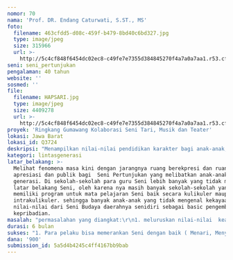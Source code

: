 ```yaml
---
nomor: 70
nama: 'Prof. DR. Endang Caturwati, S.ST., MS'
foto:
  filename: 463cfdd5-d08c-459f-b479-8bd40c6bd327.jpg
  type: image/jpeg
  size: 315966
  url: >-
    http://5c4cf848f6454dc02ec8-c49fe7e7355d384845270f4a7a0a7aa1.r53.cf2.rackcdn.com/d4784287-5523-4783-bc86-3d296511e208/463cfdd5-d08c-459f-b479-8bd40c6bd327.jpg
seni: seni_pertunjukan
pengalaman: 40 tahun
website: ''
sosmed: ''
file:
  filename: HAPSARI.jpg
  type: image/jpeg
  size: 4409278
  url: >-
    http://5c4cf848f6454dc02ec8-c49fe7e7355d384845270f4a7a0a7aa1.r53.cf2.rackcdn.com/d210c475-4ba3-4089-8c9a-8271401d104b/HAPSARI.jpg
proyek: 'Ringkang Gumawang Kolaborasi Seni Tari, Musik dan Teater'
lokasi: Jawa Barat
lokasi_id: Q3724
deskripsi: "Menampilkan nilai-nilai pendidikan karakter bagi anak-anak, yang dibawakan oleh siswa  SD hingga Mahasiswa melalui seni tari, seni musik, dan seni teater. \r\nPertunjukan ini selain mempunyai misi pendidikan karakter juga mengangkat kembali seni tradisional dan non tradisional yang dikemas sesuai dengan perkembangan masa kini.  Selain itu yang paling penting adalah meluruskan konsep atau nilai peran dari  'Aki Lengser' yang pada saat ini semakin bias.\r\nDalam cerita legenda, Aki Lengser  merupakan orang yang bijak sebagai penasehat dan pengayom masyarakat. Akan tetapi di masyarakat Jawa Barat pada masa kini, peran Aki Lengser lebih cenderung sebagai pelawak yang kadang bertutur dan berekpresi dengan fulgar."
kategori: lintasgenerasi
latar_belakang: >-
  Melihat fenomena masa kini dengan jarangnya ruang berekpresi dan ruang
  apresiasi dan publik bagi  Seni Pertunjukan yang melibatkan anak-anak/lintas
  generasi. Di sekolah-sekolah para guru Seni lebih banyak yang tidak mempunyai
  latar belakang Seni, oleh karena nya masih banyak sekolah-sekolah yang tidak
  memiliki program untuk mata pelajaran Seni baik secara kulikuler maupun
  intrakulikuler. sehingga banyak anak-anak yang tidak mengenal kekayaan
  nilai-nilai dari Seni Budaya daerahnya senidiri sebagai basic pengembangan
  kepribadian.
masalah: "permasalahan yang diangkat:\r\n1. meluruskan nilai-nilai  kearifan lokal.\r\n2. Memberikan apresiasi Seni Budaya daerah lokal dan non lokal.\r\n3. memberikan ruang berekpresi.\r\n4. melestarikan dan mengembangkan budaya lokal."
durasi: 6 bulan
sukses: "1. Para pelaku bisa memerankan Seni dengan baik ( Menari, Menyanyi, Bermusik dan Berteater dengan baik sesuai dengan konsep pertunjukan)\r\n2. Penonton menyukai dengan memberikan aplous serta tidak meninggalkan tempat hingga selesai.\r\n3. anak-anak ingin menonton lagi dan ingin terlibat menjadi pemain.\r\n4. anak-anak dan penonton memahami nilai-nilai makna kebaikan, ketulusan, silih asih, silih asah, silih asuh dari pertunjukan yang ditonton"
dana: '900'
submission_id: 5a5d4b4245c4ff4167bb9bab
---
```

